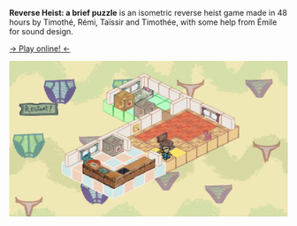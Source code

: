 **Reverse Heist: a brief puzzle** is an isometric reverse heist game
made in 48 hours by Timothé, Rémi, Taïssir and Timothée, with some help from Émile
for sound design.

[-> Play online! <-](https://taissir.itch.io/reverse-heist)

![Screenshot](assets/screenshot.png)
